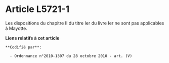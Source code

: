 # Article L5721-1

Les dispositions du chapitre II du titre Ier du livre Ier ne sont pas applicables à Mayotte.

**Liens relatifs à cet article**

	**Codifié par**:

	  - Ordonnance n°2010-1307 du 28 octobre 2010 - art. (V)
